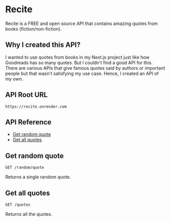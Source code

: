 # Recite

Recite is a FREE and open source API that contains amazing quotes from books (fiction/non-fiction).

## Why I created this API?

I wanted to use quotes from books in my Next.js project just like how Goodreads has so many quotes. But I couldn't find a good API for this. There are various APIs that give famous quotes said by authors or important people but that wasn't satisfying my use case. Hence, I created an API of my own. 

## API Root URL

```
https://recite.onrender.com
```

## API Reference

- [Get random quote](#get-random-quote)
- [Get all quotes](#get-all-quotes)

## Get random quote

```
GET /random/quote
```

Returns a single random quote.

## Get all quotes

```
GET /quotes
```

Returns all the quotes.
